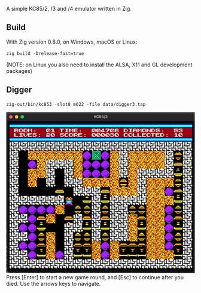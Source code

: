 A simple KC85/2, /3 and /4 emulator written in Zig.

## Build

With Zig version 0.8.0, on Windows, macOS or Linux:

```
zig build -Drelease-fast=true
```

(NOTE: on Linux you also need to install the ALSA, X11 and GL development packages)

## Digger
```
zig-out/bin/kc853 -slot8 m022 -file data/digger3.tap
```
![Digger Screenshot](screenshots/digger.png)
Press [Enter] to start a new game round, and [Esc] to continue
after you died. Use the arrows keys to navigate.
